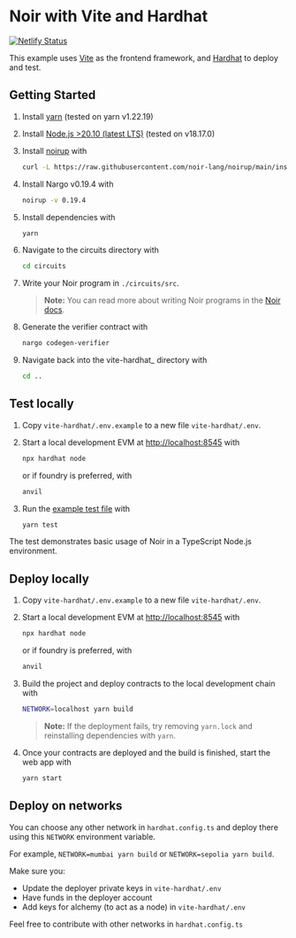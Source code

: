 # Noir with Vite and Hardhat

[![Netlify Status](https://api.netlify.com/api/v1/badges/e4bd1ebc-6be1-4ed2-8be8-18f70382ae22/deploy-status)](https://app.netlify.com/sites/noir-vite-hardhat/deploys)

This example uses [Vite](https://vite.dev/) as the frontend framework, and
[Hardhat](https://hardhat.org/) to deploy and test.

## Getting Started

1. Install [yarn](https://yarnpkg.com/) (tested on yarn v1.22.19)

2. Install [Node.js >20.10 (latest LTS)](https://nodejs.org/en) (tested on v18.17.0)

3. Install [noirup](https://noir-lang.org/getting_started/nargo_installation/#option-1-noirup) with

   ```bash
   curl -L https://raw.githubusercontent.com/noir-lang/noirup/main/install | bash
   ```

4. Install Nargo v0.19.4 with

   ```bash
   noirup -v 0.19.4
   ```

5. Install dependencies with

   ```bash
   yarn
   ```

6. Navigate to the circuits directory with

   ```bash
   cd circuits
   ```

7. Write your Noir program in `./circuits/src`.

   > **Note:** You can read more about writing Noir programs in the
   > [Noir docs](https://noir-lang.org/).

8. Generate the verifier contract with

   ```bash
   nargo codegen-verifier
   ```

9. Navigate back into the vite-hardhat_ directory with

    ```bash
    cd ..
    ```

## Test locally

1. Copy `vite-hardhat/.env.example` to a new file `vite-hardhat/.env`.

2. Start a local development EVM at <http://localhost:8545> with

   ```bash
   npx hardhat node
   ```

   or if foundry is preferred, with

   ```bash
   anvil
   ```

3. Run the [example test file](./test/index.test.ts) with

   ```bash
   yarn test
   ```

The test demonstrates basic usage of Noir in a TypeScript Node.js environment.

## Deploy locally

1. Copy `vite-hardhat/.env.example` to a new file `vite-hardhat/.env`.

2. Start a local development EVM at <http://localhost:8545> with

   ```bash
   npx hardhat node
   ```

   or if foundry is preferred, with

   ```bash
   anvil
   ```

3. Build the project and deploy contracts to the local development chain with

   ```bash
   NETWORK=localhost yarn build
   ```

   > **Note:** If the deployment fails, try removing `yarn.lock` and reinstalling dependencies with
   > `yarn`.

4. Once your contracts are deployed and the build is finished, start the web app with

   ```bash
   yarn start
   ```

## Deploy on networks

You can choose any other network in `hardhat.config.ts` and deploy there using this `NETWORK`
environment variable.

For example, `NETWORK=mumbai yarn build` or `NETWORK=sepolia yarn build`.

Make sure you:

- Update the deployer private keys in `vite-hardhat/.env`
- Have funds in the deployer account
- Add keys for alchemy (to act as a node) in `vite-hardhat/.env`

Feel free to contribute with other networks in `hardhat.config.ts`
